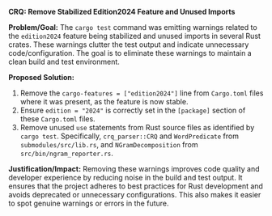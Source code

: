 **CRQ: Remove Stabilized Edition2024 Feature and Unused Imports**

**Problem/Goal:**
The `cargo test` command was emitting warnings related to the `edition2024` feature being stabilized and unused imports in several Rust crates. These warnings clutter the test output and indicate unnecessary code/configuration. The goal is to eliminate these warnings to maintain a clean build and test environment.

**Proposed Solution:**
1. Remove the `cargo-features = ["edition2024"]` line from `Cargo.toml` files where it was present, as the feature is now stable.
2. Ensure `edition = "2024"` is correctly set in the `[package]` section of these `Cargo.toml` files.
3. Remove unused `use` statements from Rust source files as identified by `cargo test`. Specifically, `crq_parser::CRQ` and `WordPredicate` from `submodules/src/lib.rs`, and `NGramDecomposition` from `src/bin/ngram_reporter.rs`.

**Justification/Impact:**
Removing these warnings improves code quality and developer experience by reducing noise in the build and test output. It ensures that the project adheres to best practices for Rust development and avoids deprecated or unnecessary configurations. This also makes it easier to spot genuine warnings or errors in the future.
